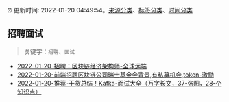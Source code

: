 :alarm_clock: 更新时间: 2022-01-20 04:49:54。[来源分类](../README.md)、[标签分类](../TAGS.md)、[时间分类](../TIMELINE.md)

## 招聘面试


> 关键字：`招聘`、`面试`



- [2022-01-20-招聘：区块链经济架构师-全球远端](https://www.v2ex.com/t/829418) 
- [2022-01-20-前端招聘区块链公司瑞士基金会背景,有私募机会,token-激励](https://www.v2ex.com/t/829392) 
- [2022-01-20-推荐-干货总结！Kafka-面试大全（万字长文，37-张图，28-个知识点）](https://toutiao.io/k/f9qe7be) 